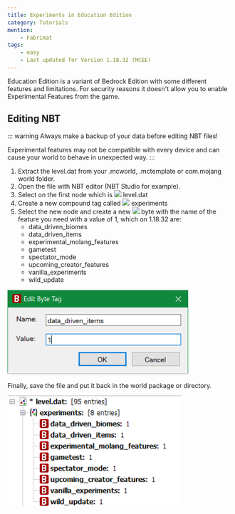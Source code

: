 ```yaml
---
title: Experiments in Education Edition
category: Tutorials
mention:
    - Fabrimat
tags:
    - easy
    - Last updated for Version 1.18.32 (MCEE)
---
```


[structure]: /assets/images/nbt/structure.png
[int]: /assets/images/nbt/int.png
[list]: /assets/images/nbt/list.png
[compound]: /assets/images/nbt/compound.png
[string]: /assets/images/nbt/string.png
[byte]: /assets/images/nbt/byte.png

Education Edition is a variant of Bedrock Edition with some different features and limitations.
For security reasons it doesn't allow you to enable Experimental Features from the game.

## Editing NBT

::: warning
Always make a backup of your data before editing NBT files!

Experimental features may not be compatible with every device and can cause your world to behave in unexpected way.
:::

1. Extract the level.dat from your .mcworld, .mctemplate or com.mojang world folder.
2. Open the file with NBT editor (NBT Studio for example).
3. Select on the first node which is ![][structure] level.dat
4. Create a new compound tag called ![][compound] experiments
5. Select the new node and create a new ![][byte] byte with the name of the feature you need with a value of 1, which on 1.18.32 are:
    - data_driven_biomes
    - data_driven_items
    - experimental_molang_features
    - gametest
    - spectator_mode
    - upcoming_creator_features
    - vanilla_experiments
    - wild_update

![](/assets/images/nbt/experiments-education-edition/byte-add.png)

Finally, save the file and put it back in the world package or directory.

![](/assets/images/nbt/experiments-education-edition/experiments-file.png)